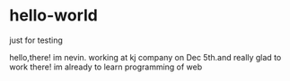 # hello-world
just for testing

hello,there!
im nevin. working at kj company on Dec 5th.and really glad to work there!
im already to learn programming of web 
